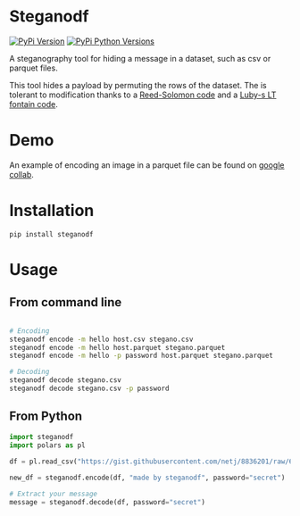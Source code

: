 
# Steganodf 

[![PyPi Version](https://img.shields.io/pypi/v/steganodf.svg)](https://pypi.python.org/pypi/steganodf/)
[![PyPi Python Versions](https://img.shields.io/pypi/pyversions/yt2mp3.svg)](https://pypi.python.org/pypi/steganodf/)


A steganography tool for hiding a message in a dataset, such as csv or parquet files.

This tool hides a payload by permuting the rows of the dataset. The is tolerant
to modification thanks to a [Reed-Solomon code](https://en.wikipedia.org/wiki/Reed%E2%80%93Solomon_error_correction) and a [Luby-s LT fontain code](https://en.wikipedia.org/wiki/Luby_transform_code).

# Demo 

An example of encoding an image in a parquet file can be found on [google collab](https://colab.research.google.com/drive/1cp0WaIOO7Xj3ObwR9vr4Nae5KSwyW61e?usp=sharing). 

# Installation 

```
pip install steganodf
```

# Usage 

## From command line 
```bash 

# Encoding 
steganodf encode -m hello host.csv stegano.csv
steganodf encode -m hello host.parquet stegano.parquet 
steganodf encode -m hello -p password host.parquet stegano.parquet 

# Decoding 
steganodf decode stegano.csv
steganodf decode stegano.csv -p password

```

## From Python

```python
import steganodf 
import polars as pl
 
df = pl.read_csv("https://gist.githubusercontent.com/netj/8836201/raw/6f9306ad21398ea43cba4f7d537619d0e07d5ae3/iris.csv")

new_df = steganodf.encode(df, "made by steganodf", password="secret")

# Extract your message 
message = steganodf.decode(df, password="secret")

```




